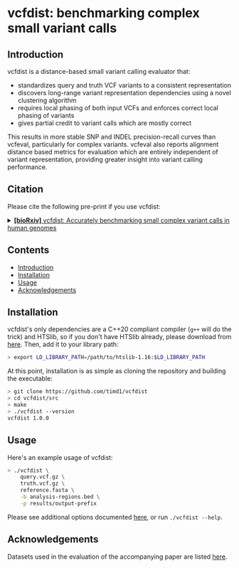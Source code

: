 # vcfdist: benchmarking complex small variant calls

<!-- [![DOI](https://zenodo.org/badge/365294513.svg)](https://zenodo.org/badge/latestdoi/365294513) -->

## Introduction
vcfdist is a distance-based small variant calling evaluator that:
- standardizes query and truth VCF variants to a consistent representation
- discovers long-range variant representation dependencies using a novel clustering algorithm
- requires local phasing of both input VCFs and enforces correct local phasing of variants
- gives partial credit to variant calls which are mostly correct

This results in more stable SNP and INDEL precision-recall curves than vcfeval, particularly for complex variants. vcfeval also reports alignment distance based metrics for evaluation which are entirely independent of variant representation, providing greater insight into variant calling performance.

## Citation
Please cite the following pre-print if you use vcfdist:

<details>
<summary>
<a href=""><b>[bioRxiv]</b> vcfdist: Accurately benchmarking small complex variant calls in human genomes</a>
</summary>

<pre>
@article {dunn-vcfdist,
author = {Dunn, Tim and Narayanasamy, Satish},
title = {vcfdist: Accurately benchmarking small complex variant calls in human genomes},
elocation-id = {},
year = {2023},
doi = {},
publisher = {},
URL = {},
eprint = {},
journal = {bioRxiv}
}
</pre>
</details>

## Contents

* [Introduction](#introduction)
* [Installation](#installation)
* [Usage](#usage)
* [Acknowledgements](#acknowledgements)

## Installation

vcfdist's only dependencies are a C++20 compliant compiler (`g++` will do the trick) and HTSlib, so if you don't have HTSlib already, please download from <a href="http://www.htslib.org/">here</a>. Then, add it to your library path:
```bash
> export LD_LIBRARY_PATH=/path/to/htslib-1.16:$LD_LIBRARY_PATH
```
At this point, installation is as simple as cloning the repository and building the executable:

```bash
> git clone https://github.com/timd1/vcfdist
> cd vcfdist/src
> make
> ./vcfdist --version
vcfdist 1.0.0
```


## Usage

Here's an example usage of vcfdist:

```bash
> ./vcfdist \
    query.vcf.gz \
    truth.vcf.gz \
    reference.fasta \
    -b analysis-regions.bed \
    -p results/output-prefix
```
Please see additional options documented <a href="./src/README.md">here</a>, or run `./vcfdist --help`.


## Acknowledgements
Datasets used in the evaluation of the accompanying paper are listed <a href="./data/README.md">here</a>.

